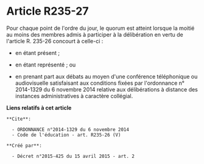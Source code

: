 # Article R235-27

Pour chaque point de l'ordre du jour, le quorum est atteint lorsque la moitié au moins des membres admis à participer à la
délibération en vertu de l'article R. 235-26 concourt à celle-ci :

- en étant présent ;

- en étant représenté ; ou

- en prenant part aux débats au moyen d'une conférence téléphonique ou audiovisuelle satisfaisant aux conditions fixées par
l'ordonnance n° 2014-1329 du 6 novembre 2014 relative aux délibérations à distance des instances administratives à caractère
collégial.

**Liens relatifs à cet article**

	**Cite**:

	  - ORDONNANCE n°2014-1329 du 6 novembre 2014
	  - Code de l'éducation - art. R235-26 (V)

	**Créé par**:

	  - Décret n°2015-425 du 15 avril 2015 - art. 2
